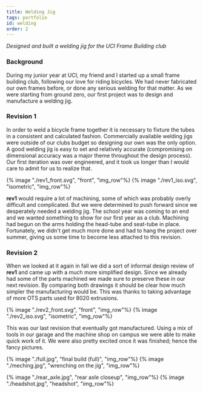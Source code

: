 ```yaml
---
title: Welding Jig
tags: portfolio
id: welding
order: 2
---
```


*Designed and built a welding jig for the UCI Frame Building club*

### Background

During my junior year at UCI, my friend and I started up a small frame building club, following our love for riding bicycles. We had never fabricated our own frames before, or done any serious welding for that matter. As we were starting from ground zero, our first project was to design and manufacture a welding jig.

### Revision 1

In order to weld a bicycle frame together it is necessary to fixture the tubes in a consistent and calculated fashion. Commercially available welding jigs were outside of our clubs budget so designing our own was the only option. A good welding jig is easy to set and relatively accurate (compromising on dimensional accuracy was a major theme throughout the design process). Our first iteration was over engineered, and it took us longer than I would care to admit for us to realize that.



<p class="img_row_container">
{% image "./rev1_front.svg", "front", "img_row"%}
{% image "./rev1_iso.svg", "isometric", "img_row"%}
</p>

**rev1** would require a lot of machining, some of which was probably overly difficult and complicated. But we were determined to push forward since we desperately needed a welding jig. The school year was coming to an end and we wanted something to show for our first year as a club. Machining had begun on the arms holding the head-tube and seat-tube in place. Fortunately, we didn't get much more done and had to hang the project over summer, giving us some time to become less attached to this revision.

### Revision 2

When we looked at it again in fall we did a sort of informal design review of **rev1** and came up with a much more simplified design. Since we already had some of the parts machined we made sure to preserve these in our next revision. By comparing both drawings it should be clear how much simpler the manufacturing would be. This was thanks to taking advantage of more OTS parts used for 8020 extrusions.

<p class="img_row_container">
{% image "./rev2_front.svg", "front", "img_row"%}
{% image "./rev2_iso.svg", "isometric", "img_row"%}
</p>

This was our last revision that eventually got manufactured. Using a mix of tools in our garage and the machine shop on campus we were able to make quick work of it. We were also pretty excited once it was finished; hence the fancy pictures.

<p class="img_row_container">
{% image "./full.jpg", "final build (full)", "img_row"%}
{% image "./meching.jpg", "wrenching on the jig", "img_row"%}
</p>

<p class="img_row_container">
{% image "./rear_axle.jpg", "rear axle closeup", "img_row"%}
{% image "./headshot.jpg", "headshot", "img_row"%}
</p>



